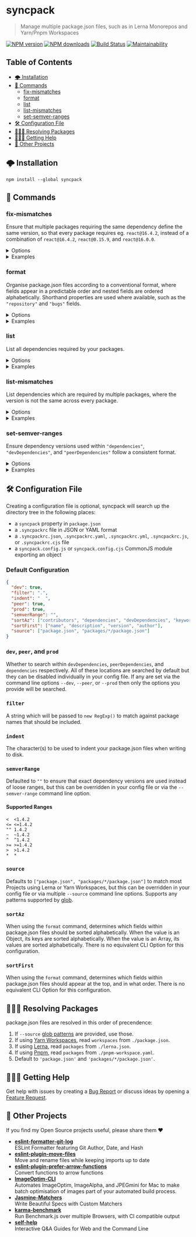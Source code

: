 # syncpack

> Manage multiple package.json files, such as in Lerna Monorepos and Yarn/Pnpm Workspaces

[![NPM version](http://img.shields.io/npm/v/syncpack.svg?style=flat-square)](https://www.npmjs.com/package/syncpack)
[![NPM downloads](http://img.shields.io/npm/dm/syncpack.svg?style=flat-square)](https://www.npmjs.com/package/syncpack)
[![Build Status](http://img.shields.io/travis/JamieMason/syncpack/master.svg?style=flat-square)](https://travis-ci.org/JamieMason/syncpack)
[![Maintainability](https://api.codeclimate.com/v1/badges/516439365fdd0e3c6526/maintainability)](https://codeclimate.com/github/JamieMason/syncpack/maintainability)

## Table of Contents

- [🌩 Installation](#-installation)
- [📝 Commands](#-commands)
  - [fix-mismatches](#fix-mismatches)
  - [format](#format)
  - [list](#list)
  - [list-mismatches](#list-mismatches)
  - [set-semver-ranges](#set-semver-ranges)
- [🛠 Configuration File](#-configuration-file)
- [🕵🏾‍♀️ Resolving Packages](#️-resolving-packages)
- [🙋🏿‍♀️ Getting Help](#️-getting-help)
- [👀 Other Projects](#-other-projects)

## 🌩 Installation

    npm install --global syncpack

## 📝 Commands

### fix-mismatches

Ensure that multiple packages requiring the same dependency define the same version, so that every package requires eg.
`react@16.4.2`, instead of a combination of `react@16.4.2`, `react@0.15.9`, and `react@16.0.0`.

<details>
<summary>Options</summary>

    -s, --source [pattern]  glob pattern for package.json files to read from
    -p, --prod              include dependencies
    -d, --dev               include devDependencies
    -P, --peer              include peerDependencies
    -f, --filter [pattern]  regex for dependency filter
    -i, --indent [value]    override indentation. defaults to "  "
    -h, --help              output usage information

</details>

<details>
<summary>Examples</summary>

```bash
# uses defaults for resolving packages
syncpack fix-mismatches
# uses packages defined by --source when provided
syncpack fix-mismatches --source "apps/*/package.json"
# multiple globs can be provided like this
syncpack fix-mismatches --source "apps/*/package.json" --source "core/*/package.json"
# uses dependencies regular expression defined by --filter when provided
syncpack fix-mismatches --filter "typescript|tslint"
# only inspect "devDependencies"
syncpack fix-mismatches --dev
# only inspect "devDependencies" and "peerDependencies"
syncpack fix-mismatches --dev --peer
# indent package.json with 4 spaces instead of 2
syncpack fix-mismatches --indent "    "
```

</details>

### format

Organise package.json files according to a conventional format, where fields appear in a predictable order and nested
fields are ordered alphabetically. Shorthand properties are used where available, such as the `"repository"` and
`"bugs"` fields.

<details>
<summary>Options</summary>

    -s, --source [pattern]  glob pattern for package.json files to read from
    -i, --indent [value]    override indentation. defaults to "  "
    -h, --help              output usage information

</details>

<details>
<summary>Examples</summary>

```bash
# uses defaults for resolving packages
syncpack format
# uses packages defined by --source when provided
syncpack format --source "apps/*/package.json"
# multiple globs can be provided like this
syncpack format --source "apps/*/package.json" --source "core/*/package.json"
# indent package.json with 4 spaces instead of 2
syncpack format --indent "    "
```

</details>

### list

List all dependencies required by your packages.

<details>
<summary>Options</summary>

    -s, --source [pattern]  glob pattern for package.json files to read from
    -p, --prod              include dependencies
    -d, --dev               include devDependencies
    -P, --peer              include peerDependencies
    -f, --filter [pattern]  regex for dependency filter
    -h, --help              output usage information

</details>

<details>
<summary>Examples</summary>

```bash
# uses defaults for resolving packages
syncpack list
# uses packages defined by --source when provided
syncpack list --source "apps/*/package.json"
# multiple globs can be provided like this
syncpack list --source "apps/*/package.json" --source "core/*/package.json"
# uses dependencies regular expression defined by --filter when provided
syncpack list --filter "typescript|tslint"
# only inspect "devDependencies"
syncpack list --dev
# only inspect "devDependencies" and "peerDependencies"
syncpack list --dev --peer
```

</details>

### list-mismatches

List dependencies which are required by multiple packages, where the version is not the same across every package.

<details>
<summary>Options</summary>

    -s, --source [pattern]  glob pattern for package.json files to read from
    -p, --prod              include dependencies
    -d, --dev               include devDependencies
    -P, --peer              include peerDependencies
    -f, --filter [pattern]  regex for dependency filter
    -h, --help              output usage information

</details>

<details>
<summary>Examples</summary>

```bash
# uses defaults for resolving packages
syncpack list-mismatches
# uses packages defined by --source when provided
syncpack list-mismatches --source "apps/*/package.json"
# multiple globs can be provided like this
syncpack list-mismatches --source "apps/*/package.json" --source "core/*/package.json"
# uses dependencies regular expression defined by --filter when provided
syncpack list-mismatches --filter "typescript|tslint"
# only inspect "devDependencies"
syncpack list-mismatches --dev
# only inspect "devDependencies" and "peerDependencies"
syncpack list-mismatches --dev --peer
```

</details>

### set-semver-ranges

Ensure dependency versions used within `"dependencies"`, `"devDependencies"`, and `"peerDependencies"` follow a
consistent format.

<details>
<summary>Options</summary>

    -s, --source [pattern]      glob pattern for package.json files to read from
    -p, --prod                  include dependencies
    -d, --dev                   include devDependencies
    -P, --peer                  include peerDependencies
    -f, --filter [pattern]      regex for dependency filter
    -i, --indent [value]        override indentation. defaults to "  "
    -r, --semver-range <range>  see supported ranges below. defaults to ""
    -h, --help                  output usage information

</details>

<details>
<summary>Examples</summary>

```bash
# uses defaults for resolving packages
syncpack set-semver-ranges
# uses packages defined by --source when provided
syncpack set-semver-ranges --source "apps/*/package.json"
# multiple globs can be provided like this
syncpack set-semver-ranges --source "apps/*/package.json" --source "core/*/package.json"
# uses dependencies regular expression defined by --filter when provided
syncpack set-semver-ranges --filter "typescript|tslint"
# use ~ range instead of default ""
syncpack set-semver-ranges --semver-range ~
# set ~ range in "devDependencies"
syncpack set-semver-ranges --dev --semver-range ~
# set ~ range in "devDependencies" and "peerDependencies"
syncpack set-semver-ranges --dev --peer --semver-range ~
# indent package.json with 4 spaces instead of 2
syncpack set-semver-ranges --indent "    "
```

</details>

## 🛠 Configuration File

Creating a configuration file is optional, syncpack will search up the directory tree in the following places:

- a `syncpack` property in `package.json`
- a `.syncpackrc` file in JSON or YAML format
- a `.syncpackrc.json`, `.syncpackrc.yaml`, `.syncpackrc.yml`, `.syncpackrc.js`, or `.syncpackrc.cjs` file
- a `syncpack.config.js` or `syncpack.config.cjs` CommonJS module exporting an object

### Default Configuration

```json
{
  "dev": true,
  "filter": ".",
  "indent": "  ",
  "peer": true,
  "prod": true,
  "semverRange": "",
  "sortAz": ["contributors", "dependencies", "devDependencies", "keywords", "peerDependencies", "scripts"],
  "sortFirst": ["name", "description", "version", "author"],
  "source": ["package.json", "packages/*/package.json"]
}
```

### `dev`, `peer`, and `prod`

Whether to search within `devDependencies`, `peerDependencies`, and `dependencies` respectively. All of these locations
are searched by default but they can be disabled individually in your config file. If any are set via the command line
options `--dev`, `--peer`, or `--prod` then only the options you provide will be searched.

### `filter`

A string which will be passed to `new RegExp()` to match against package names that should be included.

### `indent`

The character(s) to be used to indent your package.json files when writing to disk.

### `semverRange`

Defaulted to `""` to ensure that exact dependency versions are used instead of loose ranges, but this can be overridden
in your config file or via the `--semver-range` command line option.

#### Supported Ranges

```
<  <1.4.2
<= <=1.4.2
"" 1.4.2
~  ~1.4.2
^  ^1.4.2
>= >=1.4.2
>  >1.4.2
*  *
```

### `source`

Defaults to `["package.json", "packages/*/package.json"]` to match most Projects using Lerna or Yarn Workspaces, but
this can be overridden in your config file or via multiple `--source` command line options. Supports any patterns
supported by [glob](https://github.com/isaacs/node-glob).

### `sortAz`

When using the `format` command, determines which fields within package.json files should be sorted alphabetically. When
the value is an Object, its keys are sorted alphabetically. When the value is an Array, its values are sorted
alphabetically. There is no equivalent CLI Option for this configuration.

### `sortFirst`

When using the `format` command, determines which fields within package.json files should appear at the top, and in what
order. There is no equivalent CLI Option for this configuration.

## 🕵🏾‍♀️ Resolving Packages

package.json files are resolved in this order of precendence:

1.  If `--source` [glob patterns](https://github.com/isaacs/node-glob#glob-primer) are provided, use those.
2.  If using [Yarn Workspaces](https://yarnpkg.com/lang/en/docs/workspaces/), read `workspaces` from `./package.json`.
3.  If using [Lerna](https://lerna.js.org/), read `packages` from `./lerna.json`.
4.  If using [Pnpm](https://pnpm.js.org/), read `packages` from `./pnpm-workspace.yaml`.
5.  Default to `'package.json'` and `'packages/*/package.json'`.

## 🙋🏿‍♀️ Getting Help

Get help with issues by creating a [Bug Report] or discuss ideas by opening a [Feature Request].

[bug report]: https://github.com/JamieMason/syncpack/issues/new?template=bug_report.md
[feature request]: https://github.com/JamieMason/syncpack/issues/new?template=feature_request.md

## 👀 Other Projects

If you find my Open Source projects useful, please share them ❤️

- [**eslint-formatter-git-log**](https://github.com/JamieMason/eslint-formatter-git-log)<br>ESLint Formatter featuring
  Git Author, Date, and Hash
- [**eslint-plugin-move-files**](https://github.com/JamieMason/eslint-plugin-move-files)<br>Move and rename files while
  keeping imports up to date
- [**eslint-plugin-prefer-arrow-functions**](https://github.com/JamieMason/eslint-plugin-prefer-arrow-functions)<br>Convert
  functions to arrow functions
- [**ImageOptim-CLI**](https://github.com/JamieMason/ImageOptim-CLI)<br>Automates ImageOptim, ImageAlpha, and JPEGmini
  for Mac to make batch optimisation of images part of your automated build process.
- [**Jasmine-Matchers**](https://github.com/JamieMason/Jasmine-Matchers)<br>Write Beautiful Specs with Custom Matchers
- [**karma-benchmark**](https://github.com/JamieMason/karma-benchmark)<br>Run Benchmark.js over multiple Browsers, with
  CI compatible output
- [**self-help**](https://github.com/JamieMason/self-help#readme)<br>Interactive Q&A Guides for Web and the Command Line
